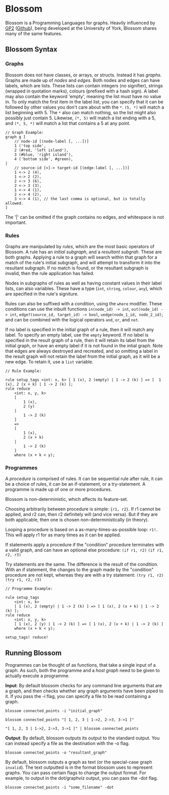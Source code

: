 # Blossom

Blossom is a Programming Languages for graphs.
Heavily influenced by [GP2](https://www.cs.york.ac.uk/plasma/wiki/index.php?title=GP_(Graph_Programs)) ([Github](https://github.com/UoYCS-plasma/GP2)), being developed at the University of York, Blossom shares many of the same features.

## Blossom Syntax

### Graphs

Blossom does not have classes, or arrays, or structs. Instead it has *graphs*. Graphs are made up of *nodes* and *edges*. Both nodes and edges can have labels, which are lists. These lists can contain integers (no signifier), strings (wrapped in quotation marks), colours (prefixed with a hash sign). A label may also contain the keyword 'empty', meaning the list must have no value in. To only match the first item in the label list, you can specify that it can be followed by other values you don't care about with the `*`. `(5, *)` will match a list beginning with 5. The `*` also can match nothing, so the list might also possibly just contain 5. Likewise, `(*, 5)` will match a list ending with a 5, and `(*, 5, *)` will match a list that contains a 5 at any point.

```blossom
// Graph Example:
graph g [
    // node-id [(node-label [, ...])]
    1 ('top side', 
    2 (#red, 'left island'),
    3 (#blue, 'right island'),
    4 ('bottom side', #green),
|
    // source-id [<]-> target-id [(edge-label [, ...])]
    1 <-> 2 (4),
    1 <-> 2 (2),
    2 <-> 3 (6),
    2 <-> 3 (3),
    1 <-> 4 (1),
    2 <-> 4 (2),
    3 <-> 4 (1), // the last comma is optional, but is totally allowed.
]
```

The '|' can be omitted if the graph contains no edges, and whitespace is not important.

### Rules

Graphs are manipulated by *rules*, which are the most basic operators of Blossom. A rule has an *initial subgraph*, and a *resultant subgrah*. These are both graphs. Applying a rule to a graph will search within that graph for a match of the rule's initial subgraph, and will attempt to transform it into the resultant subgraph. If no match is found, or the resultant subgraph is invalid, then the rule application has failed.

Nodes in subgraphs of rules as well as having constant values in their label lists, can also variables. These have a type (`int`, `string`, `colour`, `any`), which are specified in the rule's signiture. 

Rules can also be suffixed with a condition, using the `where` modifier. These conditions can use the inbuilt functions `in(node_id) -> int`, `out(node_id) -> int`, `edge?(source_id, target_id) -> bool`, `uedge(node_1_id, node_2_id)`; and can be combined with the logical operators `and`, `or`, and `not`.

If no label is specified in the initial graph of a rule, then it will match any label. To specify an empty label, use the `empty` keyword. 
If no label is specified in the result graph of a rule, then it will retain its label from the initial graph, or have an empty label if it is not found in the intial graph. Note that edges are always destroyed and recreated, and so omitting a label in the result graph will not retain the label from the initial graph, as it will be a new edge. To retain it, use a `list` variable.

```blossom
// Rule Example:

rule setup_tags <int: x, k> [ 1 (x), 2 (empty) | 1 -> 2 (k) ] => [  1 (x), 2 (x + k) | 1 -> 2 (k) ];
rule reduce 
    <int: x, y, k> 
    [ 
        1 (x), 
        2 (y) 
    | 
        1 -> 2 (k) 
    ]
    =>
    [ 
        1 (x), 
        2 (x + k) 
    | 
        1 -> 2 (k) 
    ] 
    where (x + k < y);
```

### Programmes

A *procedure* is comprised of rules. It can be sequential rule after rule, it can be a choice of rules, it can be an if-statement, or a try-statement. A programme is made up of one or more procedures.

Blossom is non-deterministic, which affects its feature-set.

Choosing arbitrarily between procedure is simple: `{r1, r2}`. If r1 cannot be applied, and r2 can, then r2 definitely will (and vice versa). But if they are both applicable, then one is chosen non-deterministically (in theory).

Looping a procedure is based on a as-many-times-as-possible loop: `r1!`. This will apply r1 for as many times as it can be applied.

If statements apply a procedure if the "condition" procedure terminates with a valid graph, and can have an optional else procedure: `(if r1, r2)` `(if r1, r2, r3)`

Try statements are the same. The difference is the result of the condition. With an if statement, the changes to the graph made by the "condition" procedure are not kept, whereas they are with a try statement: `(try r1, r2)` `(try r1, r2, r3)`

```blossom
// Programme Example:

rule setup_tags
    <int: x, k>
    [ 1 (x), 2 (empty) | 1 -> 2 (k) ] => [ 1 (x), 2 (x + k) | 1 -> 2 (k) ];
rule reduce
    <int: x, y, k>
    [ 1 (x), 2 (y) | 1 -> 2 (k) ] => [ 1 (x), 2 (x + k) | 1 -> 2 (k) ]
    where (x + k < y);

setup_tags! reduce!
```

## Running Blossom

Programmes can be thought of as functions, that take a single input of a graph. As such, both the programme and a *host graph* need to be given to actually execute a programme.

**Input**:
By default blossom checks for any command line arguments that are a graph, and then checks whether any graph arguments have been piped to it. If you pass the -i flag, you can specify a file to be read containing a graph.

`blossom connected_points -i "initial_graph"`

`blossom connected_points "[ 1, 2, 3 | 1->2, 2->3, 3->1 ]"`

`"[ 1, 2, 3 | 1->2, 2->3, 3->1 ]" | blossom connected_points`

**Output**:
By default, blossom outputs its output to the standard output. You can instead specify a file as the destination with the -o flag.

`blossom connected_points -o "resultant_graph"`

By default, blossom outputs a graph as text (or the special-case graph `invalid`). The text outputted is in the format blossom uses to represent graphs. You can pass certain flags to change the output format. For example, to output in the dot/graphviz output, you can pass the -dot flag.

`blossom connected_points -i "some_filename" -dot`
